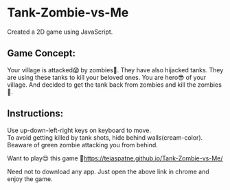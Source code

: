 # Tank-Zombie-vs-Me
Created a 2D game using JavaScript.

## Game Concept:  
Your village is attacked😱 by zombies👾. They have also hijacked tanks. They are using these tanks to kill your beloved ones. You are hero😎 of your village. And decided to get the tank back from zombies and kill the zombies💪.

## Instructions:  
Use up-down-left-right keys on keyboard to move.  
To avoid getting killed by tank shots, hide behind walls(cream-color).  
Beaware of green zombie attacking you from behind.   

Want to play😍 this game 🚀https://tejaspatne.github.io/Tank-Zombie-vs-Me/  

Need not to download any app. Just open the above link in chrome and enjoy the game.  
